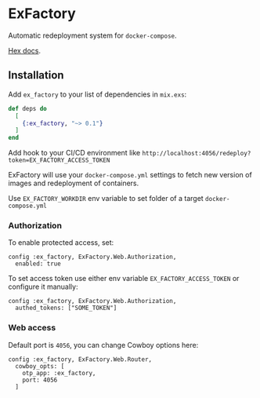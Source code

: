 # ExFactory

Automatic redeployment system for `docker-compose`.

[Hex docs](https://hexdocs.pm/ex_factory).

## Installation

Add `ex_factory` to your list of dependencies in `mix.exs`:

```elixir
def deps do
  [
    {:ex_factory, "~> 0.1"}
  ]
end
```

Add hook to your CI/CD environment like `http://localhost:4056/redeploy?token=EX_FACTORY_ACCESS_TOKEN`

ExFactory will use your `docker-compose.yml` settings to fetch new version of images and redeployment of containers.

Use `EX_FACTORY_WORKDIR` env variable to set folder of a target `docker-compose.yml`

### Authorization

To enable protected access, set:

```
config :ex_factory, ExFactory.Web.Authorization,
  enabled: true
```

To set access token use either env variable `EX_FACTORY_ACCESS_TOKEN` or
configure it manually:

```
config :ex_factory, ExFactory.Web.Authorization,
  authed_tokens: ["SOME_TOKEN"]
```

### Web access

Default port is `4056`, you can change Cowboy options here:

```
config :ex_factory, ExFactory.Web.Router,
  cowboy_opts: [
    otp_app: :ex_factory,
    port: 4056
  ]
```

